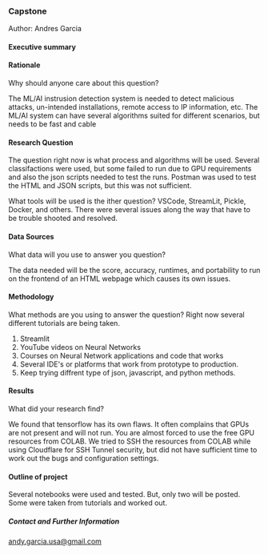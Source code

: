 ### Capstone 

Author: Andres Garcia

#### Executive summary

#### Rationale
Why should anyone care about this question?

The ML/AI instrusion detection system is needed to detect malicious attacks, un-intended installations, remote access to IP information, etc. 
The ML/AI system can have several algorithms suited for different scenarios, but needs to be fast and cable 

#### Research Question
The question right now is what process and algorithms will be used. Several classifactions were used, but some failed to run due to GPU requirements
and also the json scripts needed to test the runs. Postman was used to test the HTML and JSON scripts, but this was not sufficient. 

What tools will be used is the ither question? VSCode, StreamLit, Pickle, Docker, and others. There were several issues along the way that have to 
be trouble shooted and resolved.

#### Data Sources
What data will you use to answer you question?

The data needed will be the score, accuracy, runtimes, and portability to run on the frontend of an HTML webpage which causes its own issues.

#### Methodology
What methods are you using to answer the question?
Right now several different tutorials are being taken. 
1. Streamlit
2. YouTube videos on Neural Networks
3. Courses on Neural Network applications and code that works
4. Several IDE's or platforms that work from prototype to production. 
5. Keep trying diffrent type of json, javascript, and python methods.


#### Results
What did your research find?

We found that tensorflow has its own flaws. It often complains that GPUs are not present and will not run. You are almost forced to use the free GPU 
resources from COLAB. We tried to SSH the resources from COLAB while using Cloudflare for SSH Tunnel security, but did not have sufficient time to 
work out the bugs and configuration settings.

#### Outline of project

Several notebooks were used and tested. But, only two will be posted. Some were taken from tutorials and worked out.


##### Contact and Further Information

andy.garcia.usa@gmail.com

